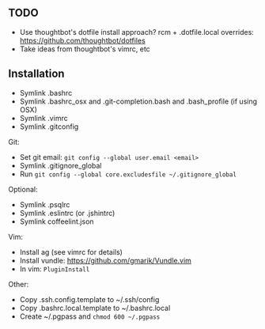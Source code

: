 ## TODO

* Use thoughtbot's dotfile install approach? rcm + .dotfile.local overrides: https://github.com/thoughtbot/dotfiles
* Take ideas from thoughtbot's vimrc, etc

## Installation

* Symlink .bashrc
* Symlink .bashrc\_osx and .git-completion.bash and .bash\_profile (if using OSX)
* Symlink .vimrc
* Symlink .gitconfig

Git:

* Set git email: `git config --global user.email <email>`
* Symlink .gitignore\_global
* Run `git config --global core.excludesfile ~/.gitignore_global`

Optional:

* Symlink .psqlrc
* Symlink .eslintrc (or .jshintrc)
* Symlink coffeelint.json

Vim:

* Install ag (see vimrc for details)
* Install vundle: https://github.com/gmarik/Vundle.vim
* In vim: `PluginInstall`

Other:

* Copy .ssh.config.template to ~/.ssh/config
* Copy .bashrc.local.template to ~/.bashrc.local
* Create ~/.pgpass and `chmod 600 ~/.pgpass`
